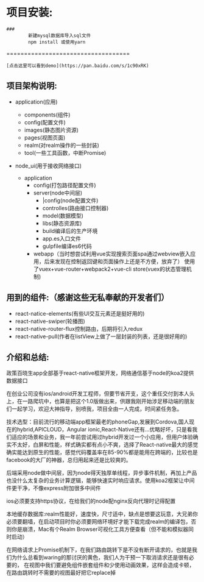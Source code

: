 项目安装:
===================================
	### 
			新建mysql数据库导入sql文件
	 		npm install 或使用yarn 
===================================

	[点击这里可以看到demo](https://pan.baidu.com/s/1c90xRK)

项目架构说明:
------------------------------
* application(应用)
	* components(组件)
	* config(配置文件)
	* images(静态图片资源)
	* pages(视图页面)
	* realm(对realm操作的一些封装)
	* tool(一些工具函数，中断Promise)

	
* node_ui(用于接收网络接口)
	* application
		* config(打包路径配置文件)
		* server(node中间层)
			* |config(node配置文件)
			* controlles(路由接口控制器)
			* model(数据模型)
			* libs(静态资源库)
			* build编译后的生产环境
			* app.es入口文件
			* gulpfile编译es6代码
		* webapp（当时想尝试利用vue实现搜索页面spa通过webview嵌入应用，后来发现在控制返回键和页面操作上还是不方便，放弃了）
使用了vuex+vue-router+webpack2+vue-cli
store(vuex的状态管理机制)



用到的组件:（感谢这些无私奉献的开发者们）
---------------------
<ul>
<li>react-natice-elements(有些UI交互元素还是挺好用的)</li>
<li>react-native-swiper(轮播图)</li>
<li>react-native-router-flux控制路由，后期将引入redux</li>
<li>react-native-pull(作者在listView上做了一层封装的列表，还是很好用的)</li>
</ul>

介绍和总结:
-----------------------------------------------------------------
政策百晓生app全部基于react-native框架开发，网络通信基于node的koa2提供数据接口

在创业公司没有ios/android开发工程师，但要节省开支，这个重任交付到本人头上，在一路爬坑中，也算是把这个1.0版做出来，供跟我刚开始涉足移动端的朋友们一起学习，欢迎大神指导，别喷我，项目全由一人完成，时间紧任务急。

技术选型：目前流行的移动端app框架最老的phoneGap,发展到Cordova,国人现在的hybrid,APICLOUD，Angular ionic,React-Native还有...优略好坏，只是看我们适应的场景和业务，我一年前尝试用过hybrid开发过一个小应用，但用户体验确实不太好，白屏和性能，样式确实都有点小不爽，选择了React-native最大的感觉确实能达到原生的性能，感觉代码覆盖率在85-90%都是能用在跨端的，比较也是facebook的大厂的神器，总归用起来还是比较爽的。

后端采用node做中间层，因为node得天独厚单线程，异步事件机制，再加上产品也没什么太复杂的业务计算逻辑，能够快速实时响应请求。使用koa2框架让中间件更干净，不像express附加很多中间件

ios必须要支持https协议，在给我们的node配nginx反向代理时记得配置

本地缓存数据库:realm性能好，速度快，尺寸适中，缺点是想要这玩意，大兄弟你必须要翻墙，在启动项目时你必须要网络环境好才能下载完成realm的编译包，否则你是崩溃，Mac有个Realm Browser可视化工具方便查看（但不能和模拟器同时启动）

在网络请求上Promise机制下，在我们路由跳转下是不没有断开请求的，也就是我们为什么总看到waring的那讨厌的黄色，我们人为干预一下取消请求还是很有必要的，
在视图中我们要避免组件嵌套组件和少使用动画效果，这样会造成卡顿，在路由跳转时不需要的视图最好把它replace掉






